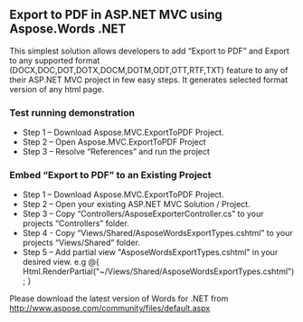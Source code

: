## Export to PDF in ASP.NET MVC using Aspose.Words .NET
This simplest solution allows developers to add “Export to PDF” and Export to any supported format (DOCX,DOC,DOT,DOTX,DOCM,DOTM,ODT,OTT,RTF,TXT) feature to any of their ASP.NET MVC project in few easy steps. It generates selected format version of any html page.

### Test running demonstration

* Step 1 – Download Aspose.MVC.ExportToPDF Project.
* Step 2 – Open Aspose.MVC.ExportToPDF Project
* Step 3 – Resolve “References” and run the project

### Embed “Export to PDF” to an Existing Project

* Step 1 – Download Aspose.MVC.ExportToPDF Project.
* Step 2 – Open your existing ASP.NET MVC Solution / Project.
* Step 3 – Copy “Controllers/AsposeExporterController.cs” to your projects “Controllers” folder.
* Step 4 - Copy “Views/Shared/AsposeWordsExportTypes.cshtml” to your projects “Views/Shared” folder.
* Step 5 – Add partial view "AsposeWordsExportTypes.cshtml" in your desired view.
e.g @{ Html.RenderPartial("~/Views/Shared/AsposeWordsExportTypes.cshtml"); }


Please download the latest version of Words for .NET from http://www.aspose.com/community/files/default.aspx
